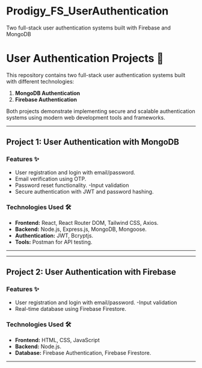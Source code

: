 # Prodigy_FS_UserAuthentication
Two full-stack user authentication systems built with Firebase and MongoDB
# User Authentication Projects 🔐

This repository contains two full-stack user authentication systems built with different technologies:

1. **MongoDB Authentication**
2. **Firebase Authentication**

Both projects demonstrate implementing secure and scalable authentication systems using modern web development tools and frameworks.

---
## Project 1: User Authentication with MongoDB

### Features ✨
- User registration and login with email/password.
- Email verification using OTP.
- Password reset functionality.
-Input validation
- Secure authentication with JWT and password hashing.

### Technologies Used 🛠️
- **Frontend:** React, React Router DOM, Tailwind CSS, Axios.
- **Backend:** Node.js, Express.js, MongoDB, Mongoose.
- **Authentication:** JWT, Bcryptjs.
- **Tools:** Postman for API testing.

---

---

## Project 2: User Authentication with Firebase

### Features ✨
- User registration and login with email/password.
-Input validation
- Real-time database using Firebase Firestore.


### Technologies Used 🛠️
- **Frontend:** HTML, CSS, JavaScript
- **Backend:** Node.js.
- **Database:** Firebase Authentication, Firebase Firestore.



---






